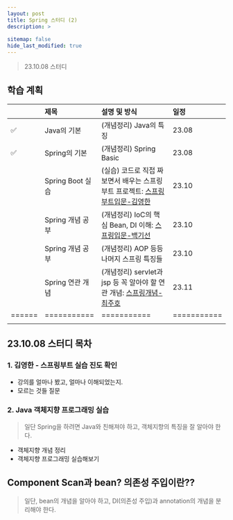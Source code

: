 ```yaml
---
layout: post
title: Spring 스터디 (2)
description: >
  
sitemap: false
hide_last_modified: true
---
```


> 23.10.08 스터디


## 학습 계획

|  |   제목        | 설명 및 방식 | 일정   |
|:--------|:---------|:----------|:----------|
| ✅ |  Java의 기본   | (개념정리) Java의 특징 |  23.08 |
| ✅ |  Spring의 기본 | (개념정리) Spring Basic | 23.08 |
|     | Spring Boot 실습 |(실습) 코드로 직접 짜보면서 배우는 스프링부트 프로젝트: [스프링부트입문-김영한](https://www.youtube.com/playlist?list=PLumVmq_uRGHgBrimIp2-7MCnoPUskVMnd) | 23.10 |
|     | Spring 개념 공부 |(개념정리) IoC의 핵심 Bean, DI 이해:  [스프링입문-백기선](https://www.inflearn.com/course/spring#curriculum) | 23.10 |
|     | Spring 개념 공부 |(개념정리) AOP 등등 나머지 스프링 특징들 | 23.10 |
|     | Spring 연관 개념 |(개념정리) servlet과 jsp 등 꼭 알아야 할 연관 개념: [스프링개념-최주호](https://inf.run/ENaN) | 23.11 |
|======|===========|===========|===========|
|      |         |         |     |



## 23.10.08 스터디 목차

### 1. 김영한 - 스프링부트 실습 진도 확인  

- 강의를 얼마나 봤고, 얼마나 이해되었는지.
- 모르는 것들 질문

### 2. Java 객체지향 프로그래밍 실습

> 일단 Spring을 하려면 Java와 친해져야 하고, 객체지향의 특징을 잘 알아야 한다.
- 객체지향 개념 정리
- 객체지향 프로그래밍 실습해보기 


## Component Scan과 bean? 의존성 주입이란??

> 일단, bean의 개념을 알아야 하고, DI(의존성 주입)과 annotation의 개념을 분리해야 한다.